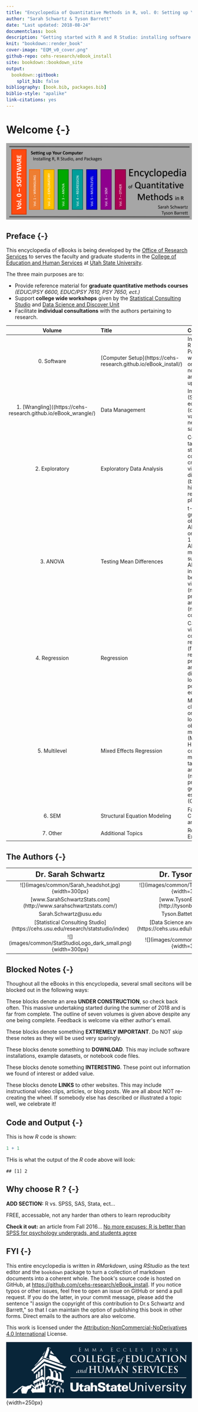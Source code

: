 ```yaml
--- 
title: "Encyclopedia of Quantitative Methods in R, vol. 0: Setting up Your Computer"
author: "Sarah Schwartz & Tyson Barrett"
date: "Last updated: 2018-08-24"
documentclass: book
description: "Getting started with R and R Studio: installing software and package management."
knit: "bookdown::render_book"
cover-image: "EQM_v0_cover.png"
github-repo: cehs-research/eBook_install
site: bookdown::bookdown_site
output:
  bookdown::gitbook:
    split_bib: false
bibliography: [book.bib, packages.bib]
biblio-style: "apalike"
link-citations: yes
---
```




# Welcome {-}

![](images/common/EQM_v0_header.png)







## Preface {-}

This encyclopedia of eBooks is being developed by the [Office of Research Services](https://cehs.usu.edu/research/index) to serves the faculty and graduate students in the [College of Education and Human Services](https://cehs.usu.edu/) at [Utah State University](http://www.usu.edu/).  



The three main purposes are to: 

* Provide reference material for **graduate quantitative methods courses** *(EDUC/PSY 6600, EDUC/PSY 7610, PSY 7650, ect.)*  
* Support **college wide workshops** given by the [Statistical Consulting Studio](https://cehs.usu.edu/research/statstudio/index) and [Data Science and Discover Unit](https://cehs.usu.edu/research/dsdu/index)
* Facilitate **individual consultations** with the authors pertaining to research.


<table>
 <thead>
  <tr>
   <th style="text-align:center;"> Volume </th>
   <th style="text-align:left;"> Title </th>
   <th style="text-align:left;"> Content </th>
  </tr>
 </thead>
<tbody>
  <tr>
   <td style="text-align:center;"> 0. Software </td>
   <td style="text-align:left;"> [Computer Setup](https://cehs-research.github.io/eBook_install/) </td>
   <td style="text-align:left;"> Installing software (R, R Studio, and Packages), workspace oridentation, notebook workflow, and periodic updating </td>
  </tr>
  <tr>
   <td style="text-align:center;"> 1. [Wrangling]((https://cehs-research.github.io/eBook_wrangle/) </td>
   <td style="text-align:left;"> Data Management </td>
   <td style="text-align:left;"> Importing data files (SPSS, excel, csv, ect.), sub-setting (observations and variables), creating new variables, and saving revised data </td>
  </tr>
  <tr>
   <td style="text-align:center;"> 2. Exploratory </td>
   <td style="text-align:left;"> Exploratory Data Analysis </td>
   <td style="text-align:left;"> Computing and tabulating summary statistics (M/SD, count/%) and creating descriptive visualizations of distributions (boxplots, histograms) and relationships (scatter plots) </td>
  </tr>
  <tr>
   <td style="text-align:center;"> 3. ANOVA </td>
   <td style="text-align:left;"> Testing Mean Differences </td>
   <td style="text-align:left;"> t-tests (independent groups, paired observations), ANOVA (independent or between subjects, 1-way, 2-way), RM ANOVA (repeated meausres, between subjects), mixed ANOVA (both independent and between subjects), visualizations (marginal means to prob interactions) and post hoc tests (multiple corrections, contrast statements) </td>
  </tr>
  <tr>
   <td style="text-align:center;"> 4. Regression </td>
   <td style="text-align:left;"> Regression </td>
   <td style="text-align:left;"> Calculating and visualizating correlation, multiple regression models (fitting, tabulating results, graphicaly probing interactions), and generalizing the distribution (GLM: logistic regression, poisson regression, ect.) </td>
  </tr>
  <tr>
   <td style="text-align:center;"> 5. Multilevel </td>
   <td style="text-align:left;"> Mixed Effects Regression </td>
   <td style="text-align:left;"> Modeling clustered/hierarchical or longitudinal/repeated observations with multilevel models (MLM, LMM, GLMM, HLM), including computing ICCs, model fitting, tabulating results, and visualizings (marginal means to prob interactions); generalized estimating equations (GEE) </td>
  </tr>
  <tr>
   <td style="text-align:center;"> 6. SEM </td>
   <td style="text-align:left;"> Structural Equation Modeling </td>
   <td style="text-align:left;"> Factor Analysis (EFA, CFA), latent variables and path analysis </td>
  </tr>
  <tr>
   <td style="text-align:center;"> 7. Other </td>
   <td style="text-align:left;"> Additional Topics </td>
   <td style="text-align:left;"> Room for Future Expansion </td>
  </tr>
</tbody>
</table>


## The Authors {-}


<table>
 <thead>
  <tr>
   <th style="text-align:center;font-size: 20px;"> Dr. Sarah Schwartz </th>
   <th style="text-align:center;font-size: 20px;"> Dr. Tyson Barrett </th>
  </tr>
 </thead>
<tbody>
  <tr>
   <td style="text-align:center;"> ![](images/common/Sarah_headshot.jpg){width=300px} </td>
   <td style="text-align:center;"> ![](images/common/Tyson_headshot.jpg){width=300px} </td>
  </tr>
  <tr>
   <td style="text-align:center;"> [www.SarahSchwartzStats.com](http://www.sarahschwartzstats.com/) </td>
   <td style="text-align:center;"> [www.TysonBarrett.com](http://tysonbarrett.com/) </td>
  </tr>
  <tr>
   <td style="text-align:center;"> Sarah.Schwartz@usu.edu </td>
   <td style="text-align:center;"> Tyson.Battett@usu.edu </td>
  </tr>
  <tr>
   <td style="text-align:center;"> [Statistical Consulting Studio](https://cehs.usu.edu/research/statstudio/index) </td>
   <td style="text-align:center;"> [Data Science and Discover Unit](https://cehs.usu.edu/research/dsdu/index) </td>
  </tr>
  <tr>
   <td style="text-align:center;"> ![](images/common/StatStudioLogo_dark_small.png){width=300px} </td>
   <td style="text-align:center;"> ![](images/common/dsdu_logo.PNG){width=300px} </td>
  </tr>
</tbody>
</table>


## Blocked Notes {-}

Thoughout all the eBooks in this encyclopedia, several small secitons will be blocked out in the following ways:

<div class="rmdconstruct">
<p>These blocks denote an area <strong>UNDER CONSTRUCTION</strong>, so check back often. This massive undertaking started during the summer of 2018 and is far from complete. The outline of seven volumes is given above despite any one being complete. Feedback is welcome via either author's email.</p>
</div>


<div class="rmdimportant">
<p>These blocks denote something <strong>EXTREMELY IMPORTANT</strong>. Do NOT skip these notes as they will be used very sparingly.</p>
</div>


<div class="rmddownload">
<p>These blocks denote something to <strong>DOWNLOAD</strong>. This may include software installations, example datasets, or notebook code files.</p>
</div>


<div class="rmdlightbulb">
<p>These blocks denote something <strong>INTERESTING</strong>. These point out information we found of interest or added value.</p>
</div>



<div class="rmdlink">
<p>These blocks denote <strong>LINKS</strong> to other websites. This may include instructional video clips, articles, or blog posts. We are all about NOT re-creating the wheel. If somebody else has described or illustrated a topic well, we celebrate it!</p>
</div>


## Code and Output {-}

This is how $R$ code is shown:


```r
1 + 1
```

THis is what the output of the $R$ code above will look:


```
## [1] 2
```


## Why choose R ?  {-}



<div class="rmdconstruct">
<p><strong>ADD SECTION:</strong> R vs. SPSS, SAS, Stata, ect...</p>
<p>FREE, accessable, not any harder than others to learn reproducibity</p>
</div>


<div class="rmdlink">
<p><strong>Check it out:</strong> an article from Fall 2016... <a href="https://datahowler.wordpress.com/2016/09/10/no-more-excuses-r-is-better-than-spss-for-psychology-undergrads-and-students-agree/">No more excuses: R is better than SPSS for psychology undergrads, and students agree</a></p>
</div>



## FYI  {-}

This entire encyclopedia is written in $R Markdown$, using $R Studio$ as the text editor and the `bookdown` package to turn a collection of markdown documents into a coherent whole. The book's source code is hosted on GitHub, at https://github.com/cehs-research/eBook_install. If you notice typos or other issues, feel free to open an issue on GitHub or send a pull request. If you do the latter, in your commit message, please add the sentence "I assign the copyright of this contribution to Dr.s Schwartz and Barrett," so that I can maintain the option of publishing this book in other forms. Direct emails to the authors are also welcome.

This work is licensed under the [Attribution-NonCommercial-NoDerivatives 4.0 International](https://creativecommons.org/licenses/by-nc-nd/4.0/legalcode) License. 



![](images/common/Education_Logo_WHITE-02.png){width=250px}
